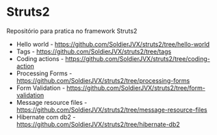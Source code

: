 # Struts2

Repositório para pratica no framework Struts2

- Hello world - https://github.com/SoldierJVX/struts2/tree/hello-world
- Tags - https://github.com/SoldierJVX/struts2/tree/tags
- Coding actions - https://github.com/SoldierJVX/struts2/tree/coding-action
- Processing Forms - https://github.com/SoldierJVX/struts2/tree/processing-forms
- Form Validation - https://github.com/SoldierJVX/struts2/tree/form-validation
- Message resource files - https://github.com/SoldierJVX/struts2/tree/message-resource-files
- Hibernate com db2 - https://github.com/SoldierJVX/struts2/tree/hibernate-db2
